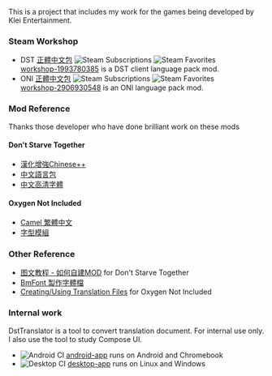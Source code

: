 This is a project that includes my work for the games being developed by Klei Entertainment.

### Steam Workshop
* DST [正體中文包](https://steamcommunity.com/sharedfiles/filedetails/?id=1993780385)
![Steam Subscriptions](https://img.shields.io/steam/subscriptions/1993780385?logo=steam) 
![Steam Favorites](https://img.shields.io/steam/favorites/1993780385?logo=steam) <br />
[workshop-1993780385](workshop-1993780385) is a DST client language pack mod. 
* ONI [正體中文包](https://steamcommunity.com/sharedfiles/filedetails/?id=2906930548)
![Steam Subscriptions](https://img.shields.io/steam/subscriptions/2906930548?logo=steam) 
![Steam Favorites](https://img.shields.io/steam/favorites/2906930548?logo=steam) <br />
[workshop-2906930548](workshop-2906930548) is an ONI language pack mod. 

### Mod Reference

Thanks those developer who have done brilliant work on these mods

#### Don't Starve Together
* [漢化增強Chinese++](https://steamcommunity.com/sharedfiles/filedetails/?id=1418746242)
* [中文語言包](https://steamcommunity.com/sharedfiles/filedetails/?id=367546858)
* [中文高清字體](https://steamcommunity.com/sharedfiles/filedetails/?id=678340265)

#### Oxygen Not Included
* [Camel 繁體中文](https://steamcommunity.com/sharedfiles/filedetails/?id=2679329370)
* [字型模組](https://steamcommunity.com/workshop/filedetails/?id=2119648603)

### Other Reference
* [图文教程 - 如何自建MOD](https://steamcommunity.com/sharedfiles/filedetails/?id=676286328) for Don't Starve Together
* [BmFont 製作字體檔](https://cwa1022.pixnet.net/blog/post/15527479)
* [Creating/Using Translation Files](https://forums.kleientertainment.com/forums/topic/74765-creatingusing-translation-files-updated-august-22nd-2017/) for Oxygen Not Included

### Internal work

DstTranslator is a tool to convert translation document. For internal use only. I also use the tool to study Compose UI.

* ![Android CI](https://github.com/DolphinWing/DSTTranslate/workflows/Android%20CI/badge.svg) [android-app](android-app) runs on Android and Chromebook
* ![Desktop CI](https://github.com/DolphinWing/DSTTranslate/workflows/Desktop%20CI/badge.svg) [desktop-app](desktop-app) runs on Linux and Windows

